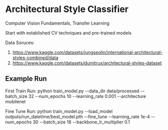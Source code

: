 # Architectural Style Classifier

Computer Vision Fundamentals, Transfer Learning

Start with established CV techniques and pre-trained models



Data Soruces:

1. https://www.kaggle.com/datasets/jungseolin/international-architectural-styles-combined/data
2. https://www.kaggle.com/datasets/dumitrux/architectural-styles-dataset


## Example Run
First Train Run:
    python train_model.py --data_dir data/processed --batch_size 32 --num_epochs 10 --learning_rate 0.001 --architecture mobilenet

Fine Tune Run:
    python train_model.py --load_model outputs/run_datetime/best_model.pth --fine_tune --learning_rate 1e-4 --num_epochs 30 --batch_size 16 --backbone_lr_multiplier 0.1